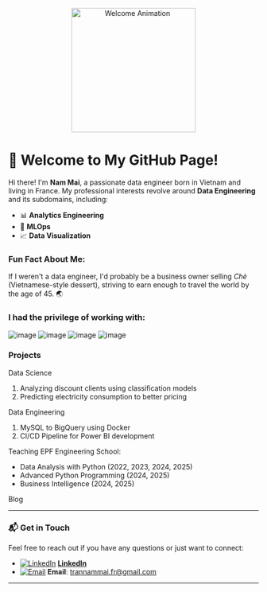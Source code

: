 <p align="center">
  <img src="https://i0.wp.com/media1.giphy.com/media/3o7TKMt1VVNkHV2PaE/giphy.gif" width="250" height="250" alt="Welcome Animation"/>
</p>

# 👋 Welcome to My GitHub Page!

Hi there! I'm **Nam Mai**, a passionate data engineer born in Vietnam and living in France. My professional interests revolve around **Data Engineering** and its subdomains, including:

- 📊 **Analytics Engineering**
- 🤖 **MLOps**
- 📈 **Data Visualization**

### Fun Fact About Me:
If I weren't a data engineer, I'd probably be a business owner selling *Chè* (Vietnamese-style dessert), striving to earn enough to travel the world by the age of 45. 🌏

### I had the privilege of working with:
![image](https://github.com/user-attachments/assets/0be7f67c-c86a-4203-accf-840e36f3334d)
![image](https://github.com/user-attachments/assets/65f2f90e-a7c0-4b33-bce1-4ff882d16096)
![image](https://github.com/user-attachments/assets/24041545-b416-4d3d-8a6c-f5571e63761a)
![image](https://github.com/user-attachments/assets/a5bff4c1-ef42-4df3-bff1-2c751d5be47a)

### Projects
Data Science
1. Analyzing discount clients using classification models
2. Predicting electricity consumption to better pricing 
   
Data Engineering
1. MySQL to BigQuery using Docker
2. CI/CD Pipeline for Power BI development

Teaching
EPF Engineering School:
- Data Analysis with Python (2022, 2023, 2024, 2025)
- Advanced Python Programming (2024, 2025)
- Business Intelligence (2024, 2025)

Blog

---

### 📬 Get in Touch

Feel free to reach out if you have any questions or just want to connect:

- [![LinkedIn](https://img.icons8.com/fluency/20/000000/linkedin.png)](https://www.linkedin.com/in/trannammai) [**LinkedIn**](https://www.linkedin.com/in/trannammai)
- [![Email](https://img.icons8.com/color/20/000000/new-post.png)](mailto:trannammai.fr@gmail.com) **Email**: trannammai.fr@gmail.com

---
